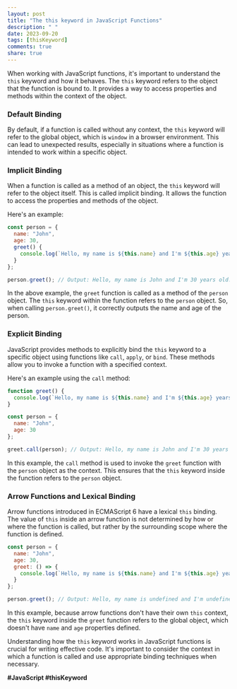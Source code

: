 ```yaml
---
layout: post
title: "The this keyword in JavaScript Functions"
description: " "
date: 2023-09-20
tags: [thisKeyword]
comments: true
share: true
---
```


When working with JavaScript functions, it's important to understand the `this` keyword and how it behaves. The `this` keyword refers to the object that the function is bound to. It provides a way to access properties and methods within the context of the object.

### Default Binding
By default, if a function is called without any context, the `this` keyword will refer to the global object, which is `window` in a browser environment. This can lead to unexpected results, especially in situations where a function is intended to work within a specific object.

### Implicit Binding
When a function is called as a method of an object, the `this` keyword will refer to the object itself. This is called implicit binding. It allows the function to access the properties and methods of the object.

Here's an example:

```javascript
const person = {
  name: "John",
  age: 30,
  greet() {
    console.log(`Hello, my name is ${this.name} and I'm ${this.age} years old.`);
  }
};

person.greet(); // Output: Hello, my name is John and I'm 30 years old.
```

In the above example, the `greet` function is called as a method of the `person` object. The `this` keyword within the function refers to the `person` object. So, when calling `person.greet()`, it correctly outputs the name and age of the person.

### Explicit Binding
JavaScript provides methods to explicitly bind the `this` keyword to a specific object using functions like `call`, `apply`, or `bind`. These methods allow you to invoke a function with a specified context.

Here's an example using the `call` method:

```javascript
function greet() {
  console.log(`Hello, my name is ${this.name} and I'm ${this.age} years old.`);
}

const person = {
  name: "John",
  age: 30
};

greet.call(person); // Output: Hello, my name is John and I'm 30 years old.
```

In this example, the `call` method is used to invoke the `greet` function with the `person` object as the context. This ensures that the `this` keyword inside the function refers to the `person` object.

### Arrow Functions and Lexical Binding
Arrow functions introduced in ECMAScript 6 have a lexical `this` binding. The value of `this` inside an arrow function is not determined by how or where the function is called, but rather by the surrounding scope where the function is defined.

```javascript
const person = {
  name: "John",
  age: 30,
  greet: () => {
    console.log(`Hello, my name is ${this.name} and I'm ${this.age} years old.`);
  }
};

person.greet(); // Output: Hello, my name is undefined and I'm undefined years old.
```

In this example, because arrow functions don't have their own `this` context, the `this` keyword inside the `greet` function refers to the global object, which doesn't have `name` and `age` properties defined.

Understanding how the `this` keyword works in JavaScript functions is crucial for writing effective code. It's important to consider the context in which a function is called and use appropriate binding techniques when necessary.

**#JavaScript #thisKeyword**